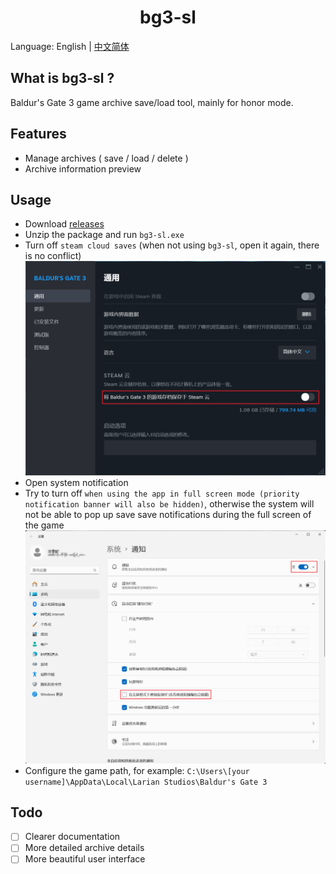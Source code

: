 <h1 align="center">bg3-sl</h1>

Language: English | [中文简体](README_zh_cn.md)

## What is bg3-sl ?

Baldur's Gate 3 game archive save/load tool, mainly for honor mode.

## Features

- Manage archives ( save / load / delete )
- Archive information preview

## Usage

- Download [releases](https://github.com/tony709394/bg3-sl/releases)
- Unzip the package and run `bg3-sl.exe`
- Turn off `steam cloud saves` (when not using `bg3-sl`, open it again, there is no conflict)
  ![](/docs/steam_cloud.png)
- Open system notification
- Try to turn off `when using the app in full screen mode (priority notification banner will also be hidden)`, otherwise the system will not be able to pop up save save notifications during the full screen of the game
  ![](/docs/notification_settings.png)
- Configure the game path, for example: `C:\Users\[your username]\AppData\Local\Larian Studios\Baldur's Gate 3`

## Todo
- [ ] Clearer documentation
- [ ] More detailed archive details
- [ ] More beautiful user interface
